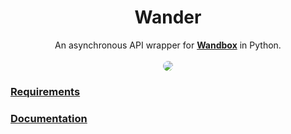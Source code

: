 
<div style="text-align:center;">
    <h1>Wander</h1>
    An asynchronous API wrapper for <a href="https://wandbox.org"><b>Wandbox</b></a> in Python.
    <br>
    <br>
    <img src="https://i.icanvas.com/1402PAN?d=2&sh=ph&p=1&bg=g&t=1593537679" style="border-radius:8px;max-width:75%;height:auto;">
</div>

### [Requirements](/requirements.txt)
### [Documentation](https://github.com/dominictarro/wander/wiki)
